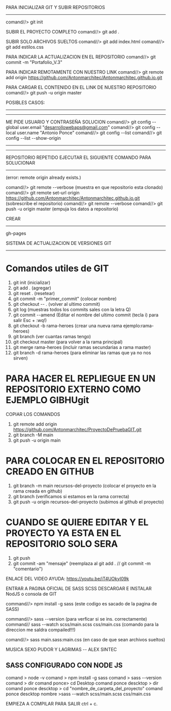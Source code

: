 PARA INICIALIZAR GIT Y SUBIR REPOSITORIOS
*****************************************
comand//> git init

SUBIR EL PROYECTO COMPLETO
comand//> git add .

SUBIR SOLO ARCHIVOS SUELTOS
comand//> git add index.html
comand//> git add estilos.css

PARA INDICAR LA ACTUALIZACION EN EL REPOSITORIO
comand//> git commit -m "Portafolio_V.3"

PARA INDICAR REMOTAMENTE CON NUESTRO LINK
comand//> git remote add origin https://github.com/Antonmarchitec/Antonmarchitec.github.io.git

PARA CARGAR EL CONTENIDO EN EL LINK DE NUESTRO REPOSITORIO
comand//> git push -u origin master



POSIBLES CASOS:
****************************************************************
*************************************************************
ME PIDE USUARIO Y CONTRASEÑA SOLUCION
comand//> git config --global user.email "desarrollowebaps@gmail.com"
comand//> git config --local user.name "Antonio Ponce"
comand//> git config --list
comand//> git config --list --show-origin
*************************************************************
*************************************************************

REPOSITORIO REPETIDO EJECUTAR EL SIGUIENTE COMANDO PARA SOLUCIONAR
**************************************************
(error: remote origin already exists.)

comand//> git remote --verbose  (muestra en que repositorio esta clonado)
comand//> git remote set-url origin https://github.com/Antonmarchitec/Antonmarchitec.github.io.git   (sobrescribe el repositorio)
comand//> git remote --verbose
comand//> git push -u origin master   (empuja los datos a repositorio)

CREAR
******
gh-pages





SISTEMA DE ACTUALIZACION DE VERSIONES GIT
*****************************************

# Comandos utiles de GIT
1. git init                         (inicializar)
2. git add .                        (agregar)
3. git reset .                      (resetear)
4. git commit -m "primer_commit"    (colocar nombre)
5. git checkout -- .                (volver al ultimo commit)
6. git log                          (muestras todos los commits sales con la letra Q)
7. git commit --amend         (Editar el nombre del ultimo commit (tecla i) para salir Esc + :wq!)
8. git checkout -b rama-heroes      (crear una nueva rama ejemplo:rama-heroes)
9. git branch                       (ver cuantas ramas tengo)
10. git checkout master             (para volver a la rama principal) 
11. git merge rama-heroes           (incluir ramas secundarias a rama master)  
12. git branch -d rama-heroes       (para eliminar las ramas que ya no nos sirven)

# PARA HACER EL REPLIEGUE EN UN REPOSITORIO EXTERNO COMO EJEMPLO GIBHUgit 
  COPIAR LOS COMANDOS 
  1. git remote add origin https://github.com/Antonmarchitec/ProyectoDePruebaGIT.git
  2. git branch -M main
  3. git push -u origin main

# PARA COLOCAR EN EL REPOSITORIO CREADO EN GITHUB
  1. git branch -m main recursos-del-proyecto    (colocar el proyecto en la rama creada en github)
  2. git branch                                  (verificamos si estamos en la rama correcta)
  3. git push -u origin recursos-del-proyecto    (subimos al github el proyecto)                       

# CUANDO SE QUIERE EDITAR Y EL PROYECTO YA ESTA EN EL REPOSITORIO SOLO SERA 
  1. git push
  2. git commit -am "mensaje"     (reemplaza al git add . // git commit -m "comentario")

  ENLACE DEL VIDEO AYUDA:
  https://youtu.be/iT4UOkyI09k



















  ENTRAR A PAGINA OFICIAL DE SASS SCSS
DESCARGAR E INSTALAR NodJS o consola de GIT

command//> npm install -g sass    (este codigo es sacado de 
                                   la pagina de SASS)

command//> sass --version     (para verficar si se ins. correctamente)
command// sass --watch scss/main.scss css/main.css  (comando para la direccion
                                                     me saldra compailed!!!)

comand//> sass main.sass:main.css   (en caso de que sean archivos sueltos)




MUSICA
SEXO PUDOR Y LAGRIMAS -- ALEX SINTEC





SASS CONFIGURADO CON NODE JS
----------------------------
comand > node -v
comand > npm install -g sass
comand > sass --version
comand > dir
comand ponce> cd Desktop
comand ponce descktop > dir
comand ponce descktop > cd "nombre_de_carpeta_del_proyecto"
comand ponce descktop nombre >sass --watch scss/main.scss css/main.css

EMPIEZA A COMPILAR
PARA SALIR ctrl + c.  




